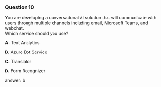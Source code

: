 ### Question 10

You are developing a conversational AI solution that will communicate with users through multiple channels including email, Microsoft Teams, and webchat.  
Which service should you use?

**A.** Text Analytics

**B.** Azure Bot Service

**C.** Translator

**D.** Form Recognizer

answer: b

